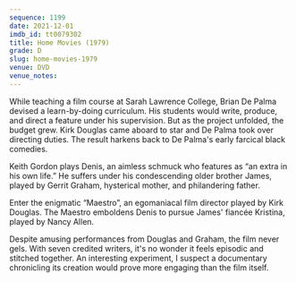 ```yaml
---
sequence: 1199
date: 2021-12-01
imdb_id: tt0079302
title: Home Movies (1979)
grade: D
slug: home-movies-1979
venue: DVD
venue_notes:
---
```


While teaching a film course at Sarah Lawrence College, Brian De Palma devised a learn-by-doing curriculum. His students would write, produce, and direct a feature under his supervision. But as the project unfolded, the budget grew. Kirk Douglas came aboard to star and De Palma took over directing duties. The result harkens back to De Palma's early farcical black comedies.

<!-- end -->

Keith Gordon plays Denis, an aimless schmuck who features as “an extra in his own life.” He suffers under his condescending older brother James, played by Gerrit Graham, hysterical mother, and philandering father.

Enter the enigmatic “Maestro”, an egomaniacal film director played by Kirk Douglas. The Maestro emboldens Denis to pursue James' fiancée Kristina, played by Nancy Allen.

Despite amusing performances from Douglas and Graham, the film never gels. With seven credited writers, it's no wonder it feels episodic and stitched together. An interesting experiment, I suspect a documentary chronicling its creation would prove more engaging than the film itself.
